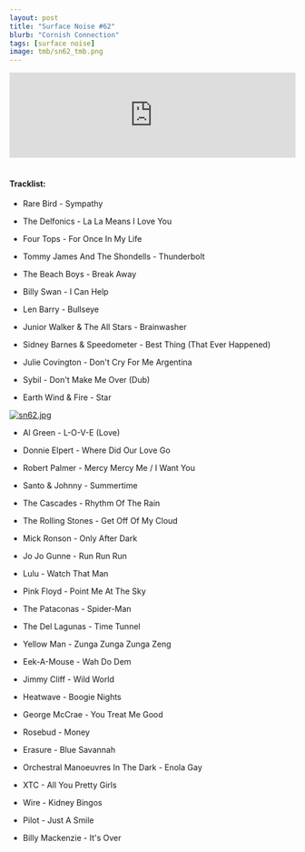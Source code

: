 ```yaml
---
layout: post
title: "Surface Noise #62"
blurb: "Cornish Connection"
tags: [surface noise]
image: tmb/sn62_tmb.png
---
```


<iframe scrolling="no" id="hearthis_at_track_3445708" width="100%" height="150" src="https://hearthis.at/embed/3445708/transparent_black/?hcolor=&color=&style=2&block_size=2&block_space=1&background=1&waveform=0&cover=0&autoplay=0&css=" frameborder="0" allowtransparency allow="autoplay"><p>Listen to <a href="https://hearthis.at/zerocc/surface-noise-62-25719/" target="_blank">Surface Noise #62 (25/7/19)</a> <span>by</span><a href="https://hearthis.at/zerocc/" target="_blank" >Zero</a> <span>on</span> <a href="https://hearthis.at/" target="_blank">hearthis.at</a></p></iframe>
&nbsp;

#### Tracklist:

- Rare Bird - Sympathy
- The Delfonics - La La Means I Love You
- Four Tops - For Once In My Life

- Tommy James And The Shondells - Thunderbolt
- The Beach Boys - Break Away
- Billy Swan - I Can Help

- Len Barry - Bullseye
- Junior Walker & The All Stars - Brainwasher
- Sidney Barnes & Speedometer - Best Thing (That Ever Happened)

- Julie Covington - Don't Cry For Me Argentina
- Sybil - Don't Make Me Over (Dub)
- Earth Wind & Fire - Star

[![sn62.jpg](https://i.postimg.cc/ncZcPDBy/sn62.jpg)](https://postimg.cc/YjnH4jXR)

- Al Green - L-O-V-E (Love)
- Donnie Elpert - Where Did Our Love Go
- Robert Palmer - Mercy Mercy Me / I Want You

- Santo & Johnny - Summertime
- The Cascades - Rhythm Of The Rain
- The Rolling Stones - Get Off Of My Cloud

- Mick Ronson - Only After Dark
- Jo Jo Gunne - Run Run Run
- Lulu - Watch That Man

- Pink Floyd - Point Me At The Sky
- The Pataconas - Spider-Man
- The Del Lagunas - Time Tunnel

- Yellow Man - Zunga Zunga Zunga Zeng
- Eek-A-Mouse - Wah Do Dem
- Jimmy Cliff - Wild World

- Heatwave - Boogie Nights
- George McCrae - You Treat Me Good
- Rosebud - Money

- Erasure - Blue Savannah
- Orchestral Manoeuvres In The Dark - Enola Gay
- XTC - All You Pretty Girls

- Wire - Kidney Bingos
- Pilot - Just A Smile

- Billy Mackenzie - It's Over
